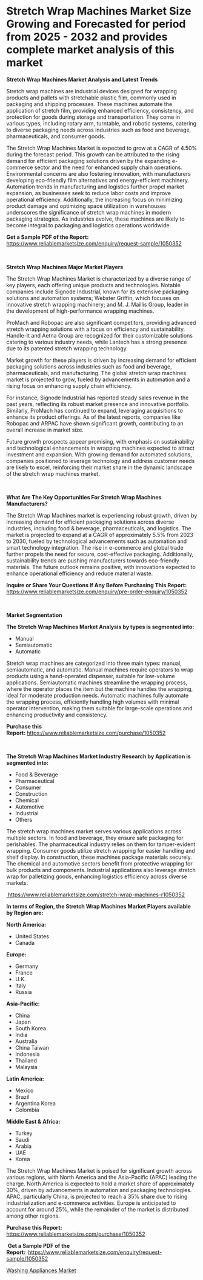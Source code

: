 <p><h1>Stretch Wrap Machines Market Size Growing and Forecasted for period from 2025 - 2032 and provides complete market analysis of this market</h1></p><p><strong>Stretch Wrap Machines Market Analysis and Latest Trends</strong></p>
<p><p>Stretch wrap machines are industrial devices designed for wrapping products and pallets with stretchable plastic film, commonly used in packaging and shipping processes. These machines automate the application of stretch film, providing enhanced efficiency, consistency, and protection for goods during storage and transportation. They come in various types, including rotary arm, turntable, and robotic systems, catering to diverse packaging needs across industries such as food and beverage, pharmaceuticals, and consumer goods.</p><p>The Stretch Wrap Machines Market is expected to grow at a CAGR of 4.50% during the forecast period. This growth can be attributed to the rising demand for efficient packaging solutions driven by the expanding e-commerce sector and the need for enhanced supply chain operations. Environmental concerns are also fostering innovation, with manufacturers developing eco-friendly film alternatives and energy-efficient machinery. Automation trends in manufacturing and logistics further propel market expansion, as businesses seek to reduce labor costs and improve operational efficiency. Additionally, the increasing focus on minimizing product damage and optimizing space utilization in warehouses underscores the significance of stretch wrap machines in modern packaging strategies. As industries evolve, these machines are likely to become integral to packaging and logistics operations worldwide.</p></p>
<p><strong>Get a Sample PDF of the Report:&nbsp;</strong> <a href="https://www.reliablemarketsize.com/enquiry/request-sample/1050352?utm_campaign=1889&utm_medium=2&utm_source=Github&utm_content=ia&utm_term=08042025&utm_id=stretch-wrap-machines">https://www.reliablemarketsize.com/enquiry/request-sample/1050352</a></p>
<p>&nbsp;</p>
<p><strong>Stretch Wrap Machines Major Market Players</strong></p>
<p><p>The Stretch Wrap Machines Market is characterized by a diverse range of key players, each offering unique products and technologies. Notable companies include Signode Industrial, known for its extensive packaging solutions and automation systems; Webster Griffin, which focuses on innovative stretch wrapping machinery; and M. J. Maillis Group, leader in the development of high-performance wrapping machines. </p><p>ProMach and Robopac are also significant competitors, providing advanced stretch wrapping solutions with a focus on efficiency and sustainability. Handle-It and Aetna Group are recognized for their customizable solutions catering to various industry needs, while Lantech has a strong presence due to its patented stretch wrapping technology.</p><p>Market growth for these players is driven by increasing demand for efficient packaging solutions across industries such as food and beverage, pharmaceuticals, and manufacturing. The global stretch wrap machines market is projected to grow, fueled by advancements in automation and a rising focus on enhancing supply chain efficiency.</p><p>For instance, Signode Industrial has reported steady sales revenue in the past years, reflecting its robust market presence and innovative portfolio. Similarly, ProMach has continued to expand, leveraging acquisitions to enhance its product offerings. As of the latest reports, companies like Robopac and ARPAC have shown significant growth, contributing to an overall increase in market size.</p><p>Future growth prospects appear promising, with emphasis on sustainability and technological enhancements in wrapping machines expected to attract investment and expansion. With growing demand for automated solutions, companies positioned to leverage technology and address customer needs are likely to excel, reinforcing their market share in the dynamic landscape of the stretch wrap machines market.</p></p>
<p>&nbsp;</p>
<p><strong>What Are The Key Opportunities For Stretch Wrap Machines Manufacturers?</strong></p>
<p><p>The Stretch Wrap Machines market is experiencing robust growth, driven by increasing demand for efficient packaging solutions across diverse industries, including food & beverage, pharmaceuticals, and logistics. The market is projected to expand at a CAGR of approximately 5.5% from 2023 to 2030, fueled by technological advancements such as automation and smart technology integration. The rise in e-commerce and global trade further propels the need for secure, cost-effective packaging. Additionally, sustainability trends are pushing manufacturers towards eco-friendly materials. The future outlook remains positive, with innovations expected to enhance operational efficiency and reduce material waste.</p></p>
<p><strong>Inquire or Share Your Questions If Any Before Purchasing This Report:</strong> <a href="https://www.reliablemarketsize.com/enquiry/pre-order-enquiry/1050352?utm_campaign=1889&utm_medium=2&utm_source=Github&utm_content=ia&utm_term=08042025&utm_id=stretch-wrap-machines">https://www.reliablemarketsize.com/enquiry/pre-order-enquiry/1050352</a></p>
<p>&nbsp;</p>
<p><strong>Market Segmentation</strong></p>
<p><strong>The Stretch Wrap Machines Market Analysis by types is segmented into:</strong></p>
<p><ul><li>Manual</li><li>Semiautomatic</li><li>Automatic</li></ul></p>
<p><p>Stretch wrap machines are categorized into three main types: manual, semiautomatic, and automatic. Manual machines require operators to wrap products using a hand-operated dispenser, suitable for low-volume applications. Semiautomatic machines streamline the wrapping process, where the operator places the item but the machine handles the wrapping, ideal for moderate production needs. Automatic machines fully automate the wrapping process, efficiently handling high volumes with minimal operator intervention, making them suitable for large-scale operations and enhancing productivity and consistency.</p></p>
<p><strong>Purchase this Report:&nbsp;</strong><a href="https://www.reliablemarketsize.com/purchase/1050352?utm_campaign=1889&utm_medium=2&utm_source=Github&utm_content=ia&utm_term=08042025&utm_id=stretch-wrap-machines">https://www.reliablemarketsize.com/purchase/1050352</a></p>
<p>&nbsp;</p>
<p><strong>The Stretch Wrap Machines Market Industry Research by Application is segmented into:</strong></p>
<p><ul><li>Food & Beverage</li><li>Pharmaceutical</li><li>Consumer</li><li>Construction</li><li>Chemical</li><li>Automotive</li><li>Industrial</li><li>Others</li></ul></p>
<p><p>The stretch wrap machines market serves various applications across multiple sectors. In food and beverage, they ensure safe packaging for perishables. The pharmaceutical industry relies on them for tamper-evident wrapping. Consumer goods utilize stretch wrapping for easier handling and shelf display. In construction, these machines package materials securely. The chemical and automotive sectors benefit from protective wrapping for bulk products and components. Industrial applications also leverage stretch wrap for palletizing goods, enhancing logistics efficiency across diverse markets.</p></p>
<p><a href="https://www.reliablemarketsize.com/stretch-wrap-machines-r1050352?utm_campaign=1889&utm_medium=2&utm_source=Github&utm_content=ia&utm_term=08042025&utm_id=stretch-wrap-machines">&nbsp;https://www.reliablemarketsize.com/stretch-wrap-machines-r1050352</a></p>
<p><strong>In terms of Region, the Stretch Wrap Machines Market Players available by Region are:</strong></p>
<p>
    <p> <strong> North America: </strong>
        <ul>
            <li>United States</li>
            <li>Canada</li>
        </ul>
        </p> 
    <p> <strong> Europe: </strong>
        <ul>
            <li>Germany</li>
            <li>France</li>
            <li>U.K.</li>
            <li>Italy</li>
            <li>Russia</li>
        </ul>
        </p> 
    <p> <strong> Asia-Pacific: </strong>
        <ul>
            <li>China</li>
            <li>Japan</li>
            <li>South Korea</li>
            <li>India</li>
            <li>Australia</li>
            <li>China Taiwan</li>
            <li>Indonesia</li>
            <li>Thailand</li>
            <li>Malaysia</li>
        </ul>
        </p> 
    <p> <strong> Latin America: </strong>
        <ul>
            <li>Mexico</li>
            <li>Brazil</li>
            <li>Argentina Korea</li>
            <li>Colombia</li>
        </ul>
        </p> 
    <p> <strong> Middle East & Africa: </strong>
        <ul>
            <li>Turkey</li>
            <li>Saudi</li>
            <li>Arabia</li>
            <li>UAE</li>
            <li>Korea</li>
        </ul>
    </p>
    </p>
<p><p>The Stretch Wrap Machines Market is poised for significant growth across various regions, with North America and the Asia-Pacific (APAC) leading the charge. North America is expected to hold a market share of approximately 30%, driven by advancements in automation and packaging technologies. APAC, particularly China, is projected to reach a 35% share due to rising industrialization and e-commerce activities. Europe is anticipated to account for around 25%, while the remainder of the market is distributed among other regions.</p></p>
<p><strong>Purchase this Report: </strong><a href="https://www.reliablemarketsize.com/purchase/1050352?utm_campaign=1889&utm_medium=2&utm_source=Github&utm_content=ia&utm_term=08042025&utm_id=stretch-wrap-machines">https://www.reliablemarketsize.com/purchase/1050352</a></p>
<p>&nbsp;<strong>Get a Sample PDF of the Report:&nbsp;&nbsp;</strong><a href="https://www.reliablemarketsize.com/enquiry/request-sample/1050352?utm_campaign=1889&utm_medium=2&utm_source=Github&utm_content=ia&utm_term=08042025&utm_id=stretch-wrap-machines">https://www.reliablemarketsize.com/enquiry/request-sample/1050352</a></p>
<p><strong></strong></p>
<p><p><a href="https://github.com/prosalinda88/Market-Research-Report-List-7/blob/main/washing-appliances-market.md?utm_campaign=1889&utm_medium=2&utm_source=Github&utm_content=ia&utm_term=08042025&utm_id=stretch-wrap-machines">Washing Appliances Market</a></p></p>